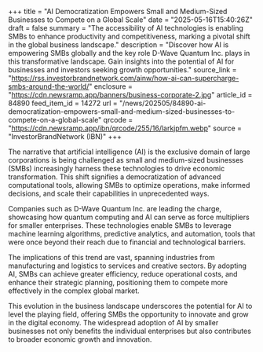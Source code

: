 +++
title = "AI Democratization Empowers Small and Medium-Sized Businesses to Compete on a Global Scale"
date = "2025-05-16T15:40:26Z"
draft = false
summary = "The accessibility of AI technologies is enabling SMBs to enhance productivity and competitiveness, marking a pivotal shift in the global business landscape."
description = "Discover how AI is empowering SMBs globally and the key role D-Wave Quantum Inc. plays in this transformative landscape. Gain insights into the potential of AI for businesses and investors seeking growth opportunities."
source_link = "https://rss.investorbrandnetwork.com/ainw/how-ai-can-supercharge-smbs-around-the-world/"
enclosure = "https://cdn.newsramp.app/banners/business-corporate-2.jpg"
article_id = 84890
feed_item_id = 14272
url = "/news/202505/84890-ai-democratization-empowers-small-and-medium-sized-businesses-to-compete-on-a-global-scale"
qrcode = "https://cdn.newsramp.app/ibn/qrcode/255/16/larkjpfm.webp"
source = "InvestorBrandNetwork (IBN)"
+++

<p>The narrative that artificial intelligence (AI) is the exclusive domain of large corporations is being challenged as small and medium-sized businesses (SMBs) increasingly harness these technologies to drive economic transformation. This shift signifies a democratization of advanced computational tools, allowing SMBs to optimize operations, make informed decisions, and scale their capabilities in unprecedented ways.</p><p>Companies such as D-Wave Quantum Inc. are leading the charge, showcasing how quantum computing and AI can serve as force multipliers for smaller enterprises. These technologies enable SMBs to leverage machine learning algorithms, predictive analytics, and automation, tools that were once beyond their reach due to financial and technological barriers.</p><p>The implications of this trend are vast, spanning industries from manufacturing and logistics to services and creative sectors. By adopting AI, SMBs can achieve greater efficiency, reduce operational costs, and enhance their strategic planning, positioning them to compete more effectively in the complex global market.</p><p>This evolution in the business landscape underscores the potential for AI to level the playing field, offering SMBs the opportunity to innovate and grow in the digital economy. The widespread adoption of AI by smaller businesses not only benefits the individual enterprises but also contributes to broader economic growth and innovation.</p>